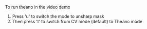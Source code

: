 To run theano in the video demo

1. Press 'u' to switch the mode to unsharp mask
2. Then press 't' to switch from CV mode (default) to Theano mode
